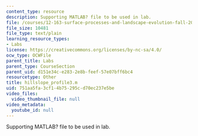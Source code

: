 ```yaml
---
content_type: resource
description: Supporting MATLAB? file to be used in lab.
file: /courses/12-163-surface-processes-and-landscape-evolution-fall-2004/751aa5fa3cf14b75295cd70ec237e5be_hillslope_profile3.m
file_size: 10481
file_type: text/plain
learning_resource_types:
- Labs
license: https://creativecommons.org/licenses/by-nc-sa/4.0/
ocw_type: OCWFile
parent_title: Labs
parent_type: CourseSection
parent_uid: d151e34c-e283-2e8b-feef-57e07bff6bc4
resourcetype: Other
title: hillslope_profile3.m
uid: 751aa5fa-3cf1-4b75-295c-d70ec237e5be
video_files:
  video_thumbnail_file: null
video_metadata:
  youtube_id: null
---
```

Supporting MATLAB? file to be used in lab.